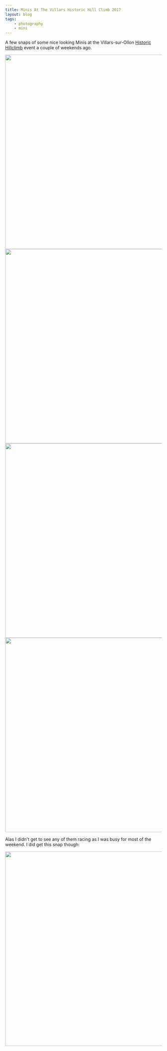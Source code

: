 ```yaml
---
title: Minis At The Villars Historic Hill Climb 2017
layout: blog
tags:
    - photography
    - mini
---
```


A few snaps of some nice looking Minis at the Villars-sur-Ollon <a href="http://www.ollon-villars.com/">Historic Hillclimb</a> event a couple of weekends ago.

<img src="{{ site.baseurl }}/images/2017/villars_hillclimb/mini_01.jpg" width="625" />

<br />

<img src="{{ site.baseurl }}/images/2017/villars_hillclimb/mini_02.jpg" width="625" />

<br />

<img src="{{ site.baseurl }}/images/2017/villars_hillclimb/mini_03.jpg" width="625" />

<br />

<img src="{{ site.baseurl }}/images/2017/villars_hillclimb/mini_04.jpg" width="625" />

Alas I didn't get to see any of them racing as I was busy for most of the weekend. I did get this snap though:

<a href="{{ site.baseurl }}/images/2017/villars_hillclimb/race.jpg"><img src="{{ site.baseurl }}/images/2017/villars_hillclimb/race.jpg" width="625" /></a>
